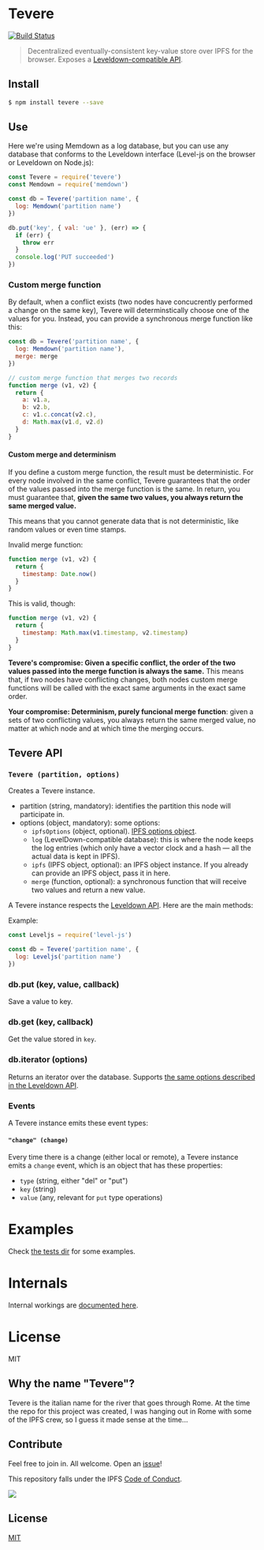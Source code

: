 # Tevere

[![Build Status](https://travis-ci.org/pgte/tevere.svg?branch=master)](https://travis-ci.org/pgte/tevere)

> Decentralized eventually-consistent key-value store over IPFS for the browser. Exposes a [Leveldown-compatible API](https://github.com/level/leveldown#api).

## Install

```bash
$ npm install tevere --save
```

## Use

Here we're using Memdown as a log database, but you can use any database that conforms to the Leveldown interface (Level-js on the browser or Leveldown on Node.js):

```js
const Tevere = require('tevere')
const Memdown = require('memdown')

const db = Tevere('partition name', {
  log: Memdown('partition name')
})

db.put('key', { val: 'ue' }, (err) => {
  if (err) {
    throw err
  }
  console.log('PUT succeeded')
})
```

### Custom merge function

By default, when a conflict exists (two nodes have concucrently performed a change on the same key), Tevere will determinstically choose one of the values for you. Instead, you can provide a synchronous merge function like this:

```js
const db = Tevere('partition name', {
  log: Memdown('partition name'),
  merge: merge
})

// custom merge function that merges two records
function merge (v1, v2) {
  return {
    a: v1.a,
    b: v2.b,
    c: v1.c.concat(v2.c),
    d: Math.max(v1.d, v2.d)
  }
}
```

#### Custom merge and determinism

If you define a custom merge function, the result must be deterministic. For every node involved in the same conflict, Tevere guarantees that the order of the values passed into the merge function is the same. In return, you must guarantee that, __given the same two values, you always return the same merged value.__

This means that you cannot generate data that is not deterministic, like random values or even time stamps.

Invalid merge function:

```js
function merge (v1, v2) {
  return {
    timestamp: Date.now()
  }
}
```

This is valid, though:

```js
function merge (v1, v2) {
  return {
    timestamp: Math.max(v1.timestamp, v2.timestamp)
  }
}
```

__Tevere's compromise: Given a specific conflict, the order of the two values passed into the merge function is always the same.__ This means that, if two nodes have conflicting changes, both nodes custom merge functions will be called with the exact same arguments in the exact same order.

__Your compromise: Determinism, purely funcional merge function__: given a sets of two conflicting values, you always return the same merged value, no matter at which node and at which time the merging occurs.


## Tevere API

### `Tevere (partition, options)`

Creates a Tevere instance.

* partition (string, mandatory): identifies the partition this node will participate in.
* options (object, mandatory): some options:
  * `ipfsOptions` (object, optional). [IPFS options object](https://github.com/ipfs/js-ipfs#advanced-options-when-creating-an-ipfs-node).
  * `log` (LevelDown-compatible database): this is where the node keeps the log entries (which only have a vector clock and a hash — all the actual data is kept in IPFS).
  * `ipfs` (IPFS object, optional): an IPFS object instance. If you already can provide an IPFS object, pass it in here.
  * `merge` (function, optional): a synchronous function that will receive two values and return a new value.

A Tevere instance respects the [Leveldown API](https://github.com/level/leveldown#api). Here are the main methods:

Example:

```js
const Leveljs = require('level-js')

const db = Tevere('partition name', {
  log: Leveljs('partition name')
})
```

### db.put (key, value, callback)

Save a value to key.

### db.get (key, callback)

Get the value stored in `key`.

### db.iterator (options)

Returns an iterator over the database. Supports [the same options described in the Leveldown API](https://github.com/level/leveldown#leveldown_iterator).

### Events

A Tevere instance emits these event types:

#### `"change" (change)`

Every time there is a change (either local or remote), a Tevere instance emits a `change` event, which is an object that has these properties:

* `type` (string, either "del" or "put")
* `key` (string)
* `value` (any, relevant for `put` type operations)

# Examples

Check [the tests dir](test) for some examples.

# Internals

Internal workings are [documented here](docs/INTERNALS.md).

# License

MIT

## Why the name "Tevere"?

Tevere is the italian name for the river that goes through Rome. At the time the repo for this project was created, I was hanging out in Rome with some of the IPFS crew, so I guess it made sense at the time...

## Contribute

Feel free to join in. All welcome. Open an [issue](https://github.com/pgte/ipfs-level/issues)!

This repository falls under the IPFS [Code of Conduct](https://github.com/ipfs/community/blob/master/code-of-conduct.md).

[![](https://cdn.rawgit.com/jbenet/contribute-ipfs-gif/master/img/contribute.gif)](https://github.com/ipfs/community/blob/master/contributing.md)

## License

[MIT](LICENSE)
